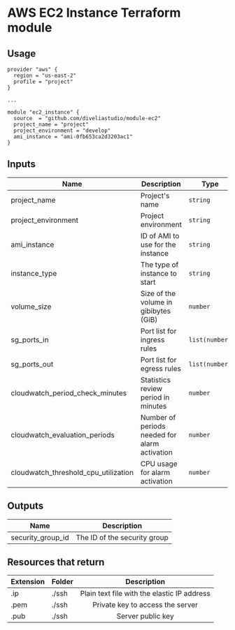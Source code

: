 # AWS EC2 Instance Terraform module

## Usage

```hcl
provider "aws" {
  region = "us-east-2"
  profile = "project"
}

...

module "ec2_instance" {
  source  = "github.com/diveliastudio/module-ec2"
  project_name = "project"
  project_environment = "develop"
  ami_instance = "ami-0fb653ca2d3203ac1"
}
```

## Inputs

| Name | Description | Type | Default | Required |
|------|-------------|------|---------|:--------:|
| project_name | Project's name | `string` | `""` | yes |
| project_environment | Project environment | `string` | `""` | yes |
| ami_instance | ID of AMI to use for the instance | `string` | `""` | yes |
| instance_type | The type of instance to start | `string` | `"t2.micro"` | no |
| volume_size | Size of the volume in gibibytes (GiB) | `number` | `15` | no |
| sg_ports_in | Port list for ingress rules | `list(number)` | `[22, 80, 443]` | no |
| sg_ports_out | Port list for egress rules | `list(number)` | `[0]` | no |
| cloudwatch_period_check_minutes | Statistics review period in minutes | `number` | `15` | no |
| cloudwatch_evaluation_periods | Number of periods needed for alarm activation | `number` | `2` | no |
| cloudwatch_threshold_cpu_utilization | CPU usage for alarm activation | `number` | `95` | no |

## Outputs
| Name | Description|
|------|:--------:|
| security_group_id | The ID of the security group |


## Resources that return

| Extension | Folder | Description |
|------|-------------|:--------:|
| .ip | ./ssh | Plain text file with the elastic IP address |
| .pem | ./ssh | Private key to access the server |
| .pub | ./ssh | Server public key |
